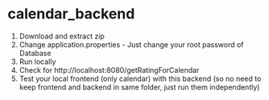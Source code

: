 # calendar_backend

1. Download and extract zip
2. Change application.properties - Just change your root password of Database
3. Run locally
4. Check for http://localhost:8080/getRatingForCalendar
5. Test your local frontend (only calendar) with this backend (so no need to keep frontend and backend in same folder, just run them independently) 
